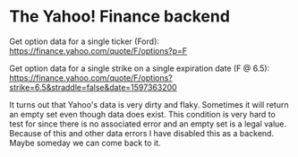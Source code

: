 # The Yahoo! Finance backend

Get option data for a single ticker (Ford): https://finance.yahoo.com/quote/F/options?p=F

Get option data for a single strike on a single expiration date (F @ 6.5): https://finance.yahoo.com/quote/F/options?strike=6.5&straddle=false&date=1597363200

It turns out that Yahoo's data is very dirty and flaky. Sometimes it will return an empty set even though data does exist. This condition is very hard to test for since there is no associated error and an empty set is a legal value. Because of this and other data errors I have disabled this as a backend. Maybe someday we can come back to it.
